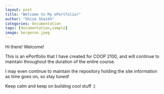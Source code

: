 ```yaml
---
layout: post
title: "Welcome to My ePortfolio!"
author: "Shiza Shaikh"
categories: documentation
tags: [documentation,sample]
image: bergeron.jpeg
---
```


Hi there! Welcome!

This is an ePortfolio that I have created for COOP 2100, and will continue to maintain throughout the duration of the entire course.

I may even continue to maintain the repository holding the site information as time goes on, so stay tuned!

Keep calm and keep on building cool stuff :)
